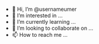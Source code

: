 - 👋 Hi, I’m @usernameumer
- 👀 I’m interested in ...
- 🌱 I’m currently learning ...
- 💞️ I’m looking to collaborate on ...
- 📫 How to reach me ...

<!---
usernameumer/usernameumer is a ✨ special ✨ repository because its `README.md` (this file) appears on your GitHub profile.
You can click the Preview link to take a look at your changes.
--->


